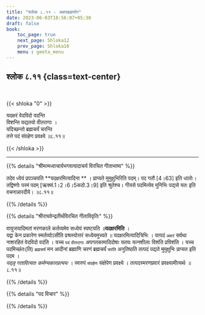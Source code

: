 ```yaml
---
title: "श्लोक ८.११ - अक्षरब्रह्मयोग"
date: 2023-06-03T18:56:07+05:30
draft: false
book:
    toc_page: true
    next_page: Shloka12
    prev_page: Shloka10
    menu : geeta_menu
---
```




## श्लोक ८.११ {class=text-center}

<br/>

{{< shloka  "0"  >}}

यदक्षरं वेदविदो वदन्ति  
विशन्ति यद्यतयो वीतरागाः ।    
यदिच्छन्तो ब्रह्मचर्यं चरन्ति  
तत्ते पदं संग्रहेण प्रवक्ष्ये ॥८.११॥

{{< /shloka >}}

---


{{% details "श्रीमत्मध्वाचार्यभगवत्पादाचर्य विरचित  गीताभाष्य" %}}

तदेव ध्येयं प्रपञ्चयति **यदक्षरमित्यादिना ** । 
प्राप्यते मुमुक्षुभिरिति पदम्। 
पद गतौ [4।63] इति धातोः। 
तद्विष्णोः परमं पदम् [ऋक्सं.1।2।6।5कठो.3।9] 
इति श्रुतेश्च। 
गीयसे पदमित्येव मुनिभिः पद्यसे यतः इति 
वचनान्नारदीये। ॥८.११॥

{{% /details %}}



{{% details "श्रीराघवेन्द्रतीर्थविरचित गीताविवृतिः" %}}

वायुजयादिमतां मरणकाले कर्तव्यमेव सध्येयं स्पष्टयति
॥**यदक्षरमिति** ।  
यद्वा केन प्रकारेण स्मर्तव्योऽसीति प्रश्रस्योत्तरं
सध्येयमुच्यते ॥ यदक्षरमित्यादित्रिभिः । 
यत्पदं `अक्षरं` सर्वथा नाशरहितं
वेदविदो वदंति । यच्च `पदं` `वीतरागाः` 
अपगतकामादिदोषाः यतयः
यत्नशीलाः विशंति प्रविशंति । 
यच्च पदमिच्छंतः(ति) `ब्रह्मचर्यं` मन
आदीनां ब्रह्माणि चरणं ब्रह्मचर्यं `चरंति` अनुतिष्ठति 
तत्पदं पद्यते मुमुक्षुभिः प्राप्यत इति पदम ।  
*पद्लृ गतावित्यतः कर्मण्यकारप्रत्ययः* । 
स्वरुपं `संग्रहेण` 
संक्षेपेण प्रवक्ष्ये । तत्पदस्मरणप्रवारं 
प्रवक्ष्यामीत्यर्थः ॥८.११॥

{{% /details %}}



{{% details "पद विचार" %}}


{{% /details %}}
